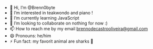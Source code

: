 - 👋 Hi, I’m @Brenn0byte
- 👀 I’m interested in teakwondo and piano !
- 🌱 I’m currently learning JavaScript 
- 💞️ I’m looking to collaborate on nothing for now :)
- 📫 How to reach me by my email brennodecastrooliveira@gmail.com
- 😄 Pronouns: he/him
- ⚡ Fun fact: my favorit animal are sharks 🦈

<!---
Brenn0byte/Brenn0byte is a ✨ special ✨ repository because its `README.md` (this file) appears on your GitHub profile.
You can click the Preview link to take a look at your changes.
--->
